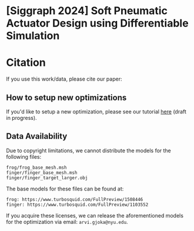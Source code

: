 # [Siggraph 2024] Soft Pneumatic Actuator Design using Differentiable Simulation

# Citation
If you use this work/data, please cite our paper:

## How to setup new optimizations
If you'd like to setup a new optimization, please see our tutorial [here](http://www.arvigjoka.com/blog/2024/pneumatic-actuator-optimization/) (draft in progress).

## Data Availability
Due to copyright limitations, we cannot distribute the models for the following files:
```
frog/frog_base_mesh.msh
finger/finger_base_mesh.msh
finger/finger_target_larger.obj
```

The base models for these files can be found at:
```
frog: https://www.turbosquid.com/FullPreview/1508446
finger: https://www.turbosquid.com/FullPreview/1103552
```
If you acquire these licenses, we can release the aforementioned models for the optimization via email: `arvi.gjoka@nyu.edu`.
